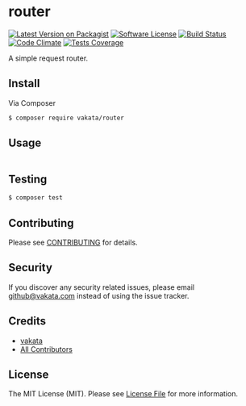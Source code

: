 # router

[![Latest Version on Packagist][ico-version]][link-packagist]
[![Software License][ico-license]](LICENSE.md)
[![Build Status][ico-travis]][link-travis]
[![Code Climate][ico-cc]][link-cc]
[![Tests Coverage][ico-cc-coverage]][link-cc]

A simple request router.

## Install

Via Composer

``` bash
$ composer require vakata/router
```

## Usage

``` php

```

## Testing

``` bash
$ composer test
```


## Contributing

Please see [CONTRIBUTING](CONTRIBUTING.md) for details.

## Security

If you discover any security related issues, please email github@vakata.com instead of using the issue tracker.

## Credits

- [vakata][link-author]
- [All Contributors][link-contributors]

## License

The MIT License (MIT). Please see [License File](LICENSE.md) for more information.

[ico-version]: https://img.shields.io/packagist/v/vakata/router.svg?style=flat-square
[ico-license]: https://img.shields.io/badge/license-MIT-brightgreen.svg?style=flat-square
[ico-travis]: https://img.shields.io/travis/vakata/router/master.svg?style=flat-square
[ico-scrutinizer]: https://img.shields.io/scrutinizer/coverage/g/vakata/router.svg?style=flat-square
[ico-code-quality]: https://img.shields.io/scrutinizer/g/vakata/router.svg?style=flat-square
[ico-downloads]: https://img.shields.io/packagist/dt/vakata/router.svg?style=flat-square
[ico-cc]: https://img.shields.io/codeclimate/github/vakata/router.svg?style=flat-square
[ico-cc-coverage]: https://img.shields.io/codeclimate/coverage/github/vakata/router.svg?style=flat-square

[link-packagist]: https://packagist.org/packages/vakata/router
[link-travis]: https://travis-ci.org/vakata/router
[link-scrutinizer]: https://scrutinizer-ci.com/g/vakata/router/code-structure
[link-code-quality]: https://scrutinizer-ci.com/g/vakata/router
[link-downloads]: https://packagist.org/packages/vakata/router
[link-author]: https://github.com/vakata
[link-contributors]: ../../contributors
[link-cc]: https://codeclimate.com/github/vakata/router

